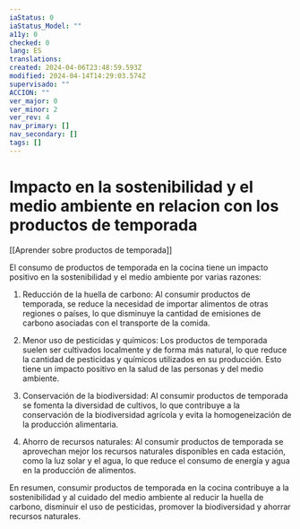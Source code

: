 ```yaml
---
iaStatus: 0
iaStatus_Model: ""
a11y: 0
checked: 0
lang: ES
translations: 
created: 2024-04-06T23:48:59.593Z
modified: 2024-04-14T14:29:03.574Z
supervisado: ""
ACCION: ""
ver_major: 0
ver_minor: 2
ver_rev: 4
nav_primary: []
nav_secondary: []
tags: []
---
```

# Impacto en la sostenibilidad y el medio ambiente en relacion con los productos de temporada

[[Aprender sobre productos de temporada]]

El consumo de productos de temporada en la cocina tiene un impacto positivo en la sostenibilidad y el medio ambiente por varias razones:

1. Reducción de la huella de carbono: Al consumir productos de temporada, se reduce la necesidad de importar alimentos de otras regiones o países, lo que disminuye la cantidad de emisiones de carbono asociadas con el transporte de la comida.

2. Menor uso de pesticidas y químicos: Los productos de temporada suelen ser cultivados localmente y de forma más natural, lo que reduce la cantidad de pesticidas y químicos utilizados en su producción. Esto tiene un impacto positivo en la salud de las personas y del medio ambiente.

3. Conservación de la biodiversidad: Al consumir productos de temporada se fomenta la diversidad de cultivos, lo que contribuye a la conservación de la biodiversidad agrícola y evita la homogeneización de la producción alimentaria.

4. Ahorro de recursos naturales: Al consumir productos de temporada se aprovechan mejor los recursos naturales disponibles en cada estación, como la luz solar y el agua, lo que reduce el consumo de energía y agua en la producción de alimentos.

En resumen, consumir productos de temporada en la cocina contribuye a la sostenibilidad y al cuidado del medio ambiente al reducir la huella de carbono, disminuir el uso de pesticidas, promover la biodiversidad y ahorrar recursos naturales.
